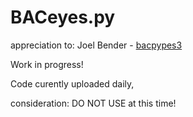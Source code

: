 # BACeyes.py

appreciation to: Joel Bender - [bacpypes3](https://github.com/JoelBender/BACpypes3/)

Work in progress!

Code curently uploaded daily, 

consideration: DO NOT USE at this time!
